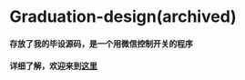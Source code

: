 # Graduation-design(archived)


#### 存放了我的毕设源码，是一个用微信控制开关的程序

#### 详细了解，欢迎来到[这里](http://spy19930412.github.io/categories/%E6%AF%95%E4%B8%9A%E8%AE%BE%E8%AE%A1/)

